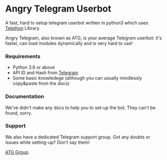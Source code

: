 # Angry Telegram Userbot
A fast, hard to setup telegram userbot written in python3 which uses [Telethon](https://github.com/LonamiWebs/Telethon/) Library.

Angry Telegram, also known as ATG, is your average Telegram userbot: it's faster, can load modules dynamically and is very hard to use!

### Requirements
- Python 3.6 or above
- API ID and Hash from [Telegram](https://my.telegram.org/apps)
- Some basic knowledege (although you can usually mindlessly copy&paste from the docs)

### Documentation
We've didn't make any docs to help you to set-up the bot.
They can't be found, sorry.

### Support
We also have a dedicated Telegram support group. Got any doubts or issues while setting-up? Don't say them!

[ATG Group](https://t.me/angrytelegram "Telegram").
